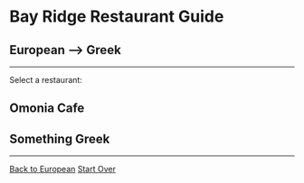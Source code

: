 # Bay Ridge Restaurant Guide
## European --> Greek
---
Select a restaurant:
## Omonia Cafe
## Something Greek
---
[Back to European](European.md)
[Start Over](../home.md)